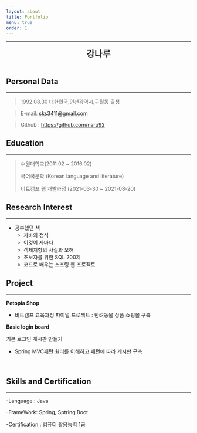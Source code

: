 ```yaml
---
layout: about
title: Portfolio
menu: true
order: 1
---
```


* * *
<center>
<span style=
"font-size:170%;
font-weight:bold">
강나루
</span>
</center>

<br/>

## Personal Data
---
> 1992.08.30 대한민국,인천광역시,구월동 출생

> E-mail: sks3411@gmail.com

> Github : <a href="https://github.com/naru92">https://github.com/naru92</a>


## Education
---
> 수원대학교(2011.02 ~ 2016.02)
>
> 국어국문학 (Korean language and literature)
>
> 비트캠프 웹 개발과정 (2021-03-30 ~ 2021-08-20)


## Research Interest
---

* 공부했던 책
    + 자바의 정석
    + 이것이 자바다
    + 객체지향의 사실과 오해
    + 초보자를 위한 SQL 200제
    + 코드로 배우는 스프링 웹 프로젝트


## Project
---

 **Petopia Shop**

 - 비트캠프 교육과정 파이널 프로젝트 :  반려동물 상품 쇼핑몰 구축



 **Basic login board**

기본 로그인 게시판 만들기

- Spring MVC패턴 원리를 이해하고 패턴에 따라 게시판 구축
</br>



## Skills and Certification
---
-Language : Java

-FrameWork: Spring, Sptring Boot

-Certification : 컴퓨터 활용능력 1급
